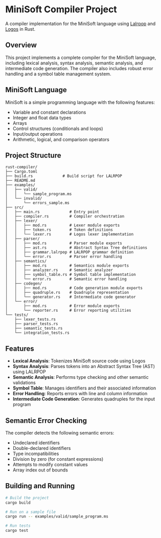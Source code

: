# MiniSoft Compiler Project

A compiler implementation for the MiniSoft language using [Lalrpop](https://github.com/lalrpop/lalrpop) and [Logos](https://github.com/maciejhirsz/logos) in Rust.

## Overview

This project implements a complete compiler for the MiniSoft language, including lexical analysis, syntax analysis, semantic analysis, and intermediate code generation. The compiler also includes robust error handling and a symbol table management system.

## MiniSoft Language

MiniSoft is a simple programming language with the following features:

- Variable and constant declarations
- Integer and float data types
- Arrays
- Control structures (conditionals and loops)
- Input/output operations
- Arithmetic, logical, and comparison operators

## Project Structure

```
rust-compiler/
├── Cargo.toml
├── build.rs             # Build script for LALRPOP
├── README.md
├── examples/
│   ├── valid/
│   │   └── sample_program.ms
│   └── invalid/
│       └── errors_sample.ms
├── src/
│   ├── main.rs             # Entry point
│   ├── compiler.rs         # Compiler orchestration
│   ├── lexer/
│   │   ├── mod.rs          # Lexer module exports
│   │   ├── token.rs        # Token definitions
│   │   └── lexer.rs        # Logos lexer implementation
│   ├── parser/
│   │   ├── mod.rs          # Parser module exports
│   │   ├── ast.rs          # Abstract Syntax Tree definitions
│   │   ├── grammar.lalrpop # LALRPOP grammar definition
│   │   └── error.rs        # Parser error handling
│   ├── semantics/
│   │   ├── mod.rs          # Semantics module exports
│   │   ├── analyzer.rs     # Semantic analyzer
│   │   ├── symbol_table.rs # Symbol table implementation
│   │   └── error.rs        # Semantic error handling
│   ├── codegen/
│   │   ├── mod.rs          # Code generation module exports
│   │   ├── quadruple.rs    # Quadruple representation
│   │   └── generator.rs    # Intermediate code generator
│   └── error/
│       ├── mod.rs          # Error module exports
│       └── reporter.rs     # Error reporting utilities
└── tests/
    ├── lexer_tests.rs
    ├── parser_tests.rs
    ├── semantic_tests.rs
    └── integration_tests.rs
```

## Features

- **Lexical Analysis**: Tokenizes MiniSoft source code using Logos
- **Syntax Analysis**: Parses tokens into an Abstract Syntax Tree (AST) using LALRPOP
- **Semantic Analysis**: Performs type checking and other semantic validations
- **Symbol Table**: Manages identifiers and their associated information
- **Error Handling**: Reports errors with line and column information
- **Intermediate Code Generation**: Generates quadruples for the input program

## Semantic Error Checking

The compiler detects the following semantic errors:

- Undeclared identifiers
- Double-declared identifiers
- Type incompatibilities
- Division by zero (for constant expressions)
- Attempts to modify constant values
- Array index out of bounds

## Building and Running

```bash
# Build the project
cargo build

# Run on a sample file
cargo run -- examples/valid/sample_program.ms

# Run tests
cargo test
```
